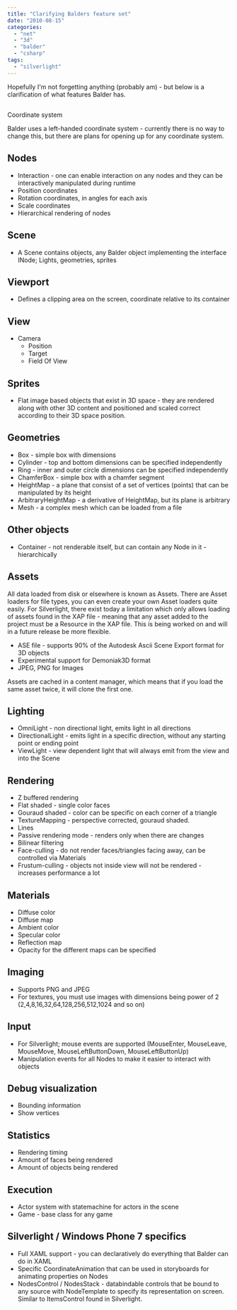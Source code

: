 ```yaml
---
title: "Clarifying Balders feature set"
date: "2010-08-15"
categories: 
  - "net"
  - "3d"
  - "balder"
  - "csharp"
tags: 
  - "silverlight"
---
```


Hopefully I'm not forgetting anything (probably am) - but below is a clarification of what features Balder has.

##   
Coordinate system

Balder uses a left-handed coordinate system - currently there is no way to change this, but there are plans for opening up for any coordinate system.

## Nodes

- Interaction - one can enable interaction on any nodes and they can be interactively manipulated during runtime
- Position coordinates
- Rotation coordinates, in angles for each axis
- Scale coordinates
- Hierarchical rendering of nodes

## Scene

- A Scene contains objects, any Balder object implementing the interface INode; Lights, geometries, sprites

## Viewport

- Defines a clipping area on the screen, coordinate relative to its container

## View

- Camera
    - Position
    - Target
    - Field Of View

## Sprites

- Flat image based objects that exist in 3D space - they are rendered along with other 3D content and positioned and scaled correct according to their 3D space position.

## Geometries

- Box - simple box with dimensions
- Cylinder - top and bottom dimensions can be specified independently
- Ring - inner and outer circle dimensions can be specified independently
- ChamferBox - simple box with a chamfer segment
- HeightMap - a plane that consist of a set of vertices (points) that can be manipulated by its height
- ArbitraryHeightMap - a derivative of HeightMap, but its plane is arbitrary
- Mesh - a complex mesh which can be loaded from a file

## Other objects

- Container - not renderable itself, but can contain any Node in it - hierarchically

## Assets

All data loaded from disk or elsewhere is known as Assets. There are Asset loaders for file types, you can even create your own Asset loaders quite easily. For Silverlight, there exist today a limitation which only allows loading of assets found in the XAP file - meaning that any asset added to the project must be a Resource in the XAP file. This is being worked on and will in a future release be more flexible.

- ASE file - supports 90% of the Autodesk Ascii Scene Export format for 3D objects
- Experimental support for Demoniak3D format
- JPEG, PNG for Images

Assets are cached in a content manager, which means that if you load the same asset twice, it will clone the first one.

## Lighting

- OmniLight - non directional light, emits light in all directions
- DirectionalLight - emits light in a specific direction, without any starting point or ending point
- ViewLight - view dependent light that will always emit from the view and into the Scene

## Rendering

- Z buffered rendering
- Flat shaded - single color faces
- Gouraud shaded - color can be specific on each corner of a triangle
- TextureMapping - perspective corrected, gouraud shaded.
- Lines
- Passive rendering mode - renders only when there are changes
- Bilinear filtering
- Face-culling - do not render faces/triangles facing away, can be controlled via Materials
- Frustum-culling - objects not inside view will not be rendered - increases performance a lot

## Materials

- Diffuse color
- Diffuse map
- Ambient color
- Specular color
- Reflection map
- Opacity for the different maps can be specified

## Imaging

- Supports PNG and JPEG
- For textures, you must use images with dimensions being power of 2 (2,4,8,16,32,64,128,256,512,1024 and so on)

## Input

- For Silverlight; mouse events are supported (MouseEnter, MouseLeave, MouseMove, MouseLeftButtonDown, MouseLeftButtonUp)
- Manipulation events for all Nodes to make it easier to interact with objects

## Debug visualization

- Bounding information
- Show vertices

## Statistics

- Rendering timing
- Amount of faces being rendered
- Amount of objects being rendered

## Execution

- Actor system with statemachine for actors in the scene
- Game - base class for any game

## Silverlight / Windows Phone 7 specifics

- Full XAML support - you can declaratively do everything that Balder can do in XAML
- Specific CoordinateAnimation that can be used in storyboards for animating properties on Nodes
- NodesControl / NodesStack - databindable controls that be bound to any source with NodeTemplate to specify its representation on screen. Similar to ItemsControl found in Silverlight.
